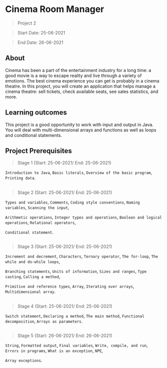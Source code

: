 # Cinema Room Manager

> Project 2

> Start Date: 25-06-2021 

> End Date: 26-06-2021

## About
Cinema has been a part of the entertainment industry for a long time: a good movie is a way to escape reality and live through a variety of emotions. The best cinema experience you can get is probably in a cinema theatre. In this project, you will create an application that helps manage a cinema theatre: sell tickets, check available seats, see sales statistics, and more.

## Learning outcomes
This project is a good opportunity to work with input and output in Java. You will deal with multi-dimensional arrays and functions as well as loops and conditional statements.


## Project Prerequisites
> Stage 1 (Start: 25-06-2021/ End: 25-06-2021)

`Introduction to Java`, `Basic literals`, `Overview of the basic program`, `Printing data`.
##

> Stage 2 (Start: 25-06-2021/ End: 25-06-2021)

`Types and variables`, `Comments`, `Coding style conventions`, `Naming variables`, `Scanning the input`, 

`Arithmetic operations`, `Integer types and operations`, `Boolean and logical operations`, `Relational operators`, 

`Conditional statement`.
##

> Stage 3 (Start: 25-06-2021/ End: 25-06-2021)

`Increment and decrement`, `Characters`, `Ternary operator`, `The for-loop`, `The while and do-while loops`, 

`Branching statements`, `Units of information`, `Sizes and ranges`, `Type casting`, `Calling a method`, 

`Primitive and reference types`, `Array`, `Iterating over arrays`, `Multidimensional array`.
##

> Stage 4 (Start: 25-06-2021/ End: 25-06-2021)

`Switch statement`, `Declaring a method`, `The main method`, `Functional decomposition`, `Arrays as parameters`.
##
 
> Stage 5 (Start: 26-06-2021/ End: 26-06-2021)

`String`, `Formatted output`, `Final variables`, `Write, compile, and run`, `Errors in programs`, `What is an exception`, `NPE`,

`Array exceptions`.
